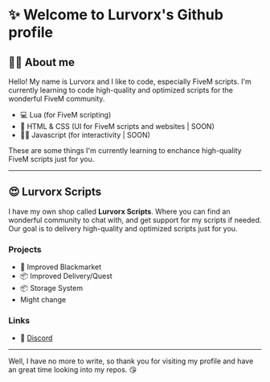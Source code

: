# ✨ Welcome to Lurvorx's Github profile 

## 🙎‍♂️ About me
Hello! My name is Lurvorx and I like to code, especially FiveM scripts. I'm currently learning to code high-quality and optimized scripts for the wonderful FiveM community.

- 💻 Lua (for FiveM scripting)
- 🎨 HTML & CSS (UI for FiveM scripts and websites | SOON)
- 👨‍💻 Javascript (for interactivity | SOON)

These are some things I'm currently learning to enchance high-quality FiveM scripts just for you.

---

## 😍 Lurvorx Scripts
I have my own shop called **Lurvorx Scripts**. Where you can find an wonderful community to chat with, and get support for my scripts if needed. Our goal is to delivery high-quality and optimized scripts just for you.

### Projects
- 🔫 Improved Blackmarket
- 📦 Improved Delivery/Quest
- 📦 Storage System
- Might change 

### Links
- 💬 [Discord](https://discord.gg/nGv4gZzRBJ)

---

Well, I have no more to write, so thank you for visiting my profile and have an great time looking into my repos. 😘
